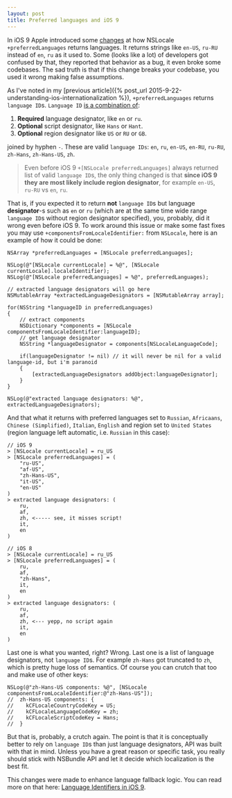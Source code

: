 ```yaml
---
layout: post
title: Preferred languages and iOS 9
---
```


In iOS 9 Apple introduced some [changes](https://developer.apple.com/library/ios/technotes/tn2418/_index.html#//apple_ref/doc/uid/DTS40016588-CH1-LANGUAGE_IDENTIFIERS_IN_IOS_9) at how NSLocale `+preferredLanguages` returns languages. It returns strings like `en-US`, `ru-RU` instead of `en`, `ru` as it used to. Some (looks like a lot) of developers got confused by that, they reported that behavior as a bug, it even broke some codebases. The sad truth is that if this change breaks your codebase, you used it wrong making false assumptions.

As I've noted in my [previous article]({% post_url 2015-9-22-understanding-ios-internationalization %}), `+preferredLanguages` returns `language ID`s. `Language ID` [is a combination of](https://developer.apple.com/library/ios/documentation/MacOSX/Conceptual/BPInternational/LanguageandLocaleIDs/LanguageandLocaleIDs.html):

 1. **Required** language designator, like `en` or `ru`.
 2. **Optional** script designator, like `Hans` or `Hant`.
 3. **Optional** region designator like `US` or `RU` or `GB`.

joined by hyphen `-`. These are valid `language IDs`: `en`, `ru`, `en-US`, `en-RU`, `ru-RU`, `zh-Hans`, `zh-Hans-US`, `zh`.

> Even before iOS 9 `+[NSLocale preferredLanguages]` always returned list of valid `language ID`s, the only thing changed is that **since iOS 9 they are most likely include region designator**, for example `en-US`, `ru-RU` vs `en`, `ru`. 

That is, if you expected it to return **not** `language ID`s but language  **designator**-s such as `en` or `ru` (which are at the same time wide range `language ID`s without region designator specified), you, probably, did it wrong even before iOS 9.
To work around this issue or make some fast fixes you may use `+componentsFromLocaleIdentifier:` from `NSLocale`, here is an example of how it could be done:


<!-- language: lang-objc -->
``` objc
NSArray *preferredLanguages = [NSLocale preferredLanguages];

NSLog(@"[NSLocale currentLocale] = %@", [NSLocale currentLocale].localeIdentifier);
NSLog(@"[NSLocale preferredLanguages] = %@", preferredLanguages);

// extracted language designators will go here
NSMutableArray *extractedLanguageDesignators = [NSMutableArray array];

for(NSString *languageID in preferredLanguages)
{
    // extract components
    NSDictionary *components = [NSLocale componentsFromLocaleIdentifier:languageID];
    // get language designator
    NSString *languageDesignator = components[NSLocaleLanguageCode];

    if(languageDesignator != nil) // it will never be nil for a valid language-id, but i'm paranoid
    {
        [extractedLanguageDesignators addObject:languageDesignator];
    }
}

NSLog(@"extracted language designators: %@", extractedLanguageDesignators);
```

And that what it returns with preferred languages set to `Russian`, `Africaans`, `Chinese (Simplified)`, `Italian`, `English` and region set to `United States` (region language left automatic, i.e. `Russian` in this case):

```
// iOS 9
> [NSLocale currentLocale] = ru_US
> [NSLocale preferredLanguages] = (
    "ru-US",
    "af-US",
    "zh-Hans-US",
    "it-US",
    "en-US"
)
> extracted language designators: (
    ru,
    af,
    zh, <----- see, it misses script!
    it,
    en
)
```

```
// iOS 8
> [NSLocale currentLocale] = ru_US
> [NSLocale preferredLanguages] = (
    ru,
    af,
    "zh-Hans",
    it,
    en
)
> extracted language designators: (
    ru,
    af,
    zh, <--- yepp, no script again
    it,
    en
)
```
Last one is what you wanted, right? Wrong. Last one is a list of language designators, not `language ID`s. For example `zh-Hans` got truncated to `zh`, which is pretty huge loss of semantics. Of course you can crutch that too and make use of other keys:

<!-- language: lang-objc -->
``` objc
NSLog(@"zh-Hans-US components: %@", [NSLocale componentsFromLocaleIdentifier:@"zh-Hans-US"]);
//  zh-Hans-US components: {
//    kCFLocaleCountryCodeKey = US;
//    kCFLocaleLanguageCodeKey = zh;
//    kCFLocaleScriptCodeKey = Hans;
//  }
```

But that is, probably, a crutch again. The point is that it is conceptually better to rely on `language ID`s than just language designators, API was built with that in mind. Unless you have a great reason or specific task, you really should stick with NSBundle API and let it decide which localization is the best fit. 

This changes were made to enhance language fallback logic. You can read more on that here: [Language Identifiers in iOS 9](https://developer.apple.com/library/ios/technotes/tn2418/_index.html#//apple_ref/doc/uid/DTS40016588-CH1-LANGUAGE_IDENTIFIERS_IN_IOS_9).